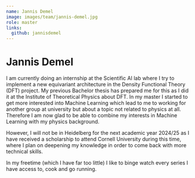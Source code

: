 ```yaml
---
name: Jannis Demel
image: images/team/jannis-demel.jpg
role: master
links:
  github: jannisdemel
---
```


# Jannis Demel
I am currently doing an internship at the Scientific AI lab where I try to implement a new equivariant architecture in the Density Functional Theory (DFT) project. My previous Bachelor thesis has prepared me for this as I did it at the Institute of Theoretical Physics about DFT. In my master I started to get more interested into Machine Learning which lead to me to working for another group at university but about a topic not related to physics at all. Therefore I am now glad to be able to combine my interests in Machine Learning with my physics background.

However, I will not be in Heidelberg for the next academic year 2024/25 as I have received a scholarship to attend Cornell University during this time, where I plan on deepening my knowledge in order to come back with more technical skills.

In my freetime (which I have far too little) I like to binge watch every series I have access to, cook and go running. 
